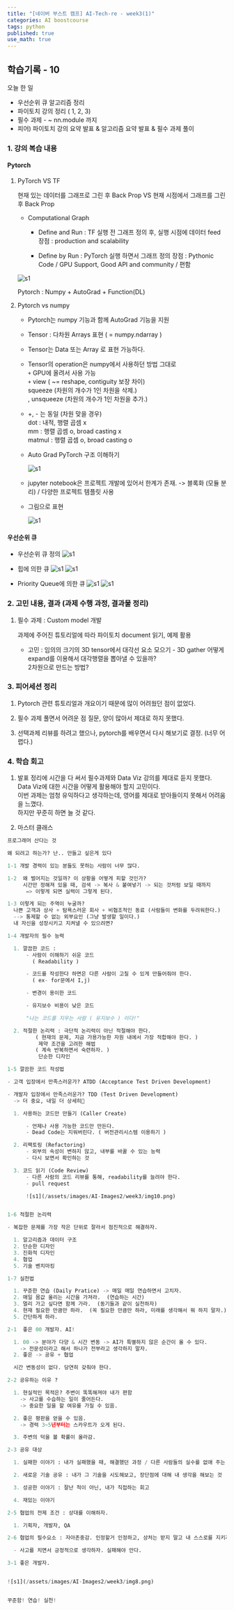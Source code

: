 ```yaml
---
title: "[네이버 부스트 캠프] AI-Tech-re - week3(1)"
categories: AI boostcourse
tags: python
published: true
use_math: true
---
```


## 학습기록 - 10

오늘 한 일

- 우선순위 큐 알고리즘 정리
- 파이토치 강의 정리 ( 1, 2, 3)
- 필수 과제 - ~ nn.module 까지
- 피어) 파이토치 강의 요약 발표 & 알고리즘 요약 발표 & 필수 과제 풀이

### 1. 강의 복습 내용

#### Pytorch

1. PyTorch VS TF

    현재 있는 데이터를 그래프로 그린 후 Back Prop VS 현재 시점에서 그래프를 그린 후 Back Prop

    - Computational Graph

      - Define and Run : TF
      실행 전 그래프 정의 후, 실행 시점에 데이터 feed
      장점 : production and scalability

      - Define by Run : PyTorch
      실행 하면서 그래프 정의
      장점 : Pythonic Code / GPU Support, Good API and community / 편함

    ![s1](/assets/images/AI-Images2/week3/img1.png)

    Pytorch : Numpy + AutoGrad + Function(DL)

2. Pytorch vs numpy

    - Pytorch는  numpy 기능과 함께 AutoGrad 기능을 지원

    - Tensor : 다차원 Arrays 표현 ( = numpy.ndarray )

    - Tensor는 Data 또는 Array 로 표현 가능하다.

    - Tensor의 operation은 numpy에서 사용하던 방법 그대로  
      `+` GPU에 올려서 사용 가능  
      `+` view ( ~= reshape, contiguity 보장 차이)  
       squeeze (차원의 개수가 1인 차원을 삭제.)  
     , unsqueeze (차원의 개수가 1인 차원을 추가.)  

    - +, - 는 동일 (차원 맞을 경우)  
      dot : 내적, 행렬 곱셈 x  
      mm : 행렬 곱셈 o, broad casting x  
      matmul : 행렬 곱셈 o, broad casting o  

    - Auto Grad   PyTorch 구조 이해하기

      ![s1](/assets/images/AI-Images2/week3/img2.png)

    - jupyter notebook은 프로젝트 개발에 있어서 한계가 존재.
      -> 블록화 (모듈 분리) / 다양한 프로젝트 템플릿 사용

    - 그림으로 표현

      ![s1](/assets/images/AI-Images2/week3/img3.png)

#### 우선순위 큐

- 우선순위 큐 정의
      ![s1](/assets/images/AI-Images2/week3/img4.png)

- 힙에 의한 큐
      ![s1](/assets/images/AI-Images2/week3/img5.png)
      ![s1](/assets/images/AI-Images2/week3/img6.png)

- Priority Queue에 의한 큐
      ![s1](/assets/images/AI-Images2/week3/img7.png)
      ![s1](/assets/images/AI-Images2/week3/img8.png)

### 2. 고민 내용, 결과 (과제 수행 과정, 결과물 정리)

1. 필수 과제 : Custom model 개발

    과제에 주어진 튜토리얼에 따라 파이토치 document 읽기, 예제 활용

    - 고민 : 임의의 크기의 3D tensor에서 대각선 요소 모으기 - 3D gather
      어떻게 expand를 이용해서 대각행렬을 뽑아낼 수 있을까?  
      2차원으로 만드는 방법?

### 3. 피어세션 정리

1. Pytorch 관련 튜토리얼과 개요이기 때문에 많이 어려웠던 점이 없었다.

2. 필수 과제 풀면서 어려운 점 질문, 양이 많아서 제대로 하지 못했다.

3. 선택과제 리뷰를 하려고 했으나, pytorch를 배우면서 다시 해보기로 결정. (너무 어렵다.)

### 4. 학습 회고

1. 발표 정리에 시간을 다 써서 필수과제와 Data Viz 강의를 제대로 듣지 못했다.  
  Data Viz에 대한 시간을 어떻게 활용해야 할지 고민이다.  
  이번 과제는 엄청 유익하다고 생각하는데, 영어를 제대로 받아들이지 못해서 어려움을 느꼈다.  
  하지만 꾸준히 하면 늘 것 같다.  

2. 마스터 클래스  

``` python
프로그래머 산다는 것

왜 되려고 하는가? 난.. 만들고 싶은게 있다

1-1 개발 경력이 있는 분들도 못하는 사람이 너무 많다.  

1-2  왜 벌어지는 것일까? 이 상황을 어떻게 피할 것인가?  
     시간만 정해져 있을 때, 검색 -> 복사 & 붙여넣기 -> 되는 것처럼 보일 때까지  
      => 이렇게 되면 실력이 그렇게 된다.

1-3 이렇게 되는 주역이 누굴까?  
  나쁜 고객과 상사 + 탐욕스러운 회사 + 비협조적인 동료 (사람들이 변화를 두려워한다.)  
  --> 통제할 수 없는 외부요인 (그냥 발생할 일이다.)  
  내 자신을 성장시키고 지켜낼 수 있으려면?  

1-4 개발자의 필수 능력

  1. 깔끔한 코드 :  
      - 사람이 이해하기 쉬운 코드  
        ( Readability )

      - 코드를 작성한다 하면은 다른 사람이 고칠 수 있게 만들어줘야 한다.  
        ( ex- for문에서 I,j)

      - 변경이 용이한 코드

      - 유지보수 비용이 낮은 코드

      "나는 코드를 지우는 사람 ( 유지보수 ) 이다!"

  2. 적절한 논리력 : 극단적 논리력이 아닌 적절해야 한다.
         ( 현재의 문제, 지금 가용가능한 자원 내에서 가장 적합해야 한다. )
          제약 조건을 고려한 해법
         ( 계속 반복하면서 숙련하자. )
          단순한 디자인

1-5 깔끔한 코드 작성법

- 고객 입장에서 만족스러운가? ATDD (Acceptance Test Driven Development)

- 개발자 입장에서 만족스러운가? TDD (Test Driven Development) 
  -> 더 중요, 내일 더 상세히🎉

  1. 사용하는 코드만 만들기 (Caller Create)

      - 언제나 사용 가능한 코드만 만든다.
      - Dead Code는 지워버린다. ( 버전관리시스템 이용하기 )

  2. 리팩토링 (Refactoring)
      - 외부의 속성이 변하지 않고, 내부를 바꿀 수 있는 능력
      - 다시 보면서 확인하는 것

  3. 코드 읽기 (Code Review)
      - 다른 사람의 코드 리뷰를 통해, readability를 늘려야 한다.
      - pull request

      ![s1](/assets/images/AI-Images2/week3/img10.png)


1-6 적절한 논리력

- 복잡한 문제를 가장 작은 단위로 잘라서 점진적으로 해결하자.

  1. 알고리즘과 데이터 구조
  2. 단순한 디자인
  3. 진화적 디자인
  4. 협업
  5. 기술 벤치마킹

1-7 실천법

  1. 꾸준한 연습 (Daily Pratice) -> 매일 매일 연습하면서 고치자.
  2. 매일 몸값 올리는 시간을 가져라.  (연습하는 시간)
  3. 멀리 가고 싶다면 함께 가라.  (동기들과 같이 실천하자)
  4. 현재 필요한 만큼만 하라.  (꼭 필요한 만큼만 하라, 미래를 생각해서 뭐 하지 말자.)
  5. 간단하게 하라.

2-1  좋은 00 개발자. AI!

  1. 00 -> 분야가 다양 & 시간 변동 -> AI가 특별하지 않은 순간이 올 수 있다.
    -> 전문성이라고 해서 하나가 전부라고 생각하지 말자.
  2. 좋은 -> 공유 + 협업

  시간 변동성이 없다. 당연히 갖춰야 한다.

2-2 공유하는 이유 ?

  1. 현실적인 목적은? 주변이 똑똑해져야 내가 편함
    -> 사고를 수습하는 일이 줄어든다.
    -> 중요한 일을 할 여유를 가질 수 있음.

  2. 좋은 평판을 얻을 수 있음.
    -> 경력 3~5년부터는 스카우트가 오게 된다.

  3. 주변의 덕을 볼 확률이 올라감.

2-3 공유 대상

  1. 실패한 이야기 : 내가 실패했을 때, 해결했던 과정 / 다른 사람들의 실수를 없애 주는 것

  2. 새로운 기술 공유 : 내가 그 기술을 시도해보고, 장단점에 대해 내 생각을 해보는 것

  3. 성공한 이야기 : 잘난 척이 아닌, 내가 직접하는 회고

  4. 재밌는 이야기

2-5 협업의 전제 조건 : 상대를 이해하자.

  1. 기획자, 개발자, QA

2-6 협업의 필수요소 : 자아존중감. 인정할거 인정하고, 상처는 받지 말고 내 스스로를 지키자.

  - 사고를 치면서 긍정적으로 생각하자. 실패해야 안다.

3-1 좋은 개발자.


![s1](/assets/images/AI-Images2/week3/img8.png)


꾸준함! 연습! 실천!
```